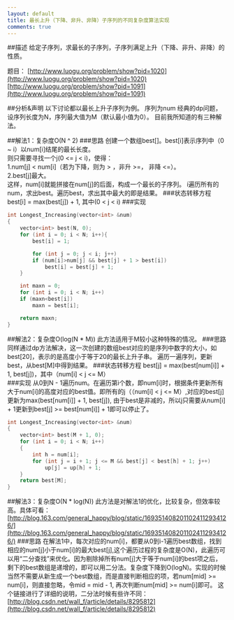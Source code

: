 ```yaml
---
layout: default
title: 最长上升（下降、非升、非降）子序列的不同复杂度算法实现
comments: true
---
```


##描述
给定子序列，求最长的子序列，子序列满足上升（下降、非升、非降）的性质。

题目： 
        [http://www.luogu.org/problem/show?pid=1020](http://www.luogu.org/problem/show?pid=1020) <br>
        [http://www.luogu.org/problem/show?pid=1091](http://www.luogu.org/problem/show?pid=1091)

##分析&声明
以下讨论都以最长上升子序列为例。
序列为num
经典的dp问题，设序列长度为N，序列最大值为M（默认最小值为0）。
目前我所知道的有三种解法。

##解法1：复杂度O(N ^ 2)
###思路
创建一个数组best[]。best[i]表示序列中（0 ~ i）以num[i]结尾的最长长度。<br>
则只需要寻找一个j(0 <= j < i)，使得：<br>
        1.num[j] < num[i]（若为下降，则为 > ，非升 >=， 非降 <=）。<br>
        2.best[j]最大。<br>
这样，num[i]就能拼接在num[j]的后面，构成一个最长的子序列。
i遍历所有的num，求出best。遍历best，求出其中最大的即是结果。
###状态转移方程
best[i] = max(best[j]) + 1, 其中(0 < j < i)
###实现

```c++
int Longest_Increasing(vector<int> &num)
{
	vector<int> best(N, 0);
	for (int i = 0; i < N; i++){
		best[i] = 1;

		for (int j = 0; j < i; j++)
		if (num[i]>num[j] && best[j] + 1 > best[i])
			best[i] = best[j] + 1;
	}

	int maxn = 0;
	for (int i = 0; i < N; i++) 
	if (maxn<best[i]) 
		maxn = best[i];

	return maxn;
}
````

##解法2：复杂度O(log(N * M))
此方法适用于M较小这种特殊的情况。
###思路
同样通过dp方法解决，这一次创建的数组best对应的是序列中数字的大小，如best[20]，表示的是高度小于等于20的最长上升子串。
遍历一遍序列，更新best，从best[M]中得到结果。
###状态转移方程
best[j] = max(best[num[i]] + 1, best[j])，其中（num[i] < j <= M）<br>
###实现
从0到N - 1遍历num。在遍历第i个数，即num[i]时，根据条件更新所有大于num[i]的高度对应的best值。即所有的j（（num[i] < j <= M）,对应的best[j]更新为max(best[num[i]] + 1, best[j]), 由于best是非减的，所以j只需要从num[i] + 1更新到best[j] >=  best[num[i]] + 1即可以停止了。

```c++
int Longest_Increasing(vector<int> &num)
{
	vector<int> best(M + 1, 0);
	for (int i = 0; i < N; i++)
	{
		int h = num[i];
		for (int j = i + 1; j <= M && best[j] < best[h] + 1; j++)
			up[j] = up[h] + 1;
	}
	return best[M];
}
```


##解法3：复杂度O(N * log(N))
此方法是对解法1的优化，比较复杂，但效率较高。具体可看：<br>
[http://blog.163.com/general_happy/blog/static/1693514082011024112934126/](http://blog.163.com/general_happy/blog/static/1693514082011024112934126/)
###思路
在解法1中，每次对应的num[i]，都要从0到i-1遍历best数组，找到相应的num[j]小于num[i]的最大best[j],这个遍历过程的复杂度是O(N)，此遍历可以用“二分查找”来优化。因为剔除掉所有num[j]大于等于num[i]的best项之后，剩下的best数组是递增的，即可以用二分法。复杂度下降到O(logN)。实现的时候当然不需要从新生成一个best数组，而是直接判断相应的项，若num[mid] >= num[i]，则直接忽略，令mid = mid - 1, 再次判断num[mid] >= num[i]即可。
这个链接进行了详细的说明，二分法时候有些许不同：<br>
[http://blog.csdn.net/wall_f/article/details/8295812](http://blog.csdn.net/wall_f/article/details/8295812)


